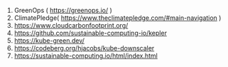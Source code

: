 1. GreenOps ( https://greenops.io/ )
2. ClimatePledge( https://www.theclimatepledge.com/#main-navigation )
3. https://www.cloudcarbonfootprint.org/
4. https://github.com/sustainable-computing-io/kepler 
5. https://kube-green.dev/
6. https://codeberg.org/hjacobs/kube-downscaler
7. https://sustainable-computing.io/html/index.html
